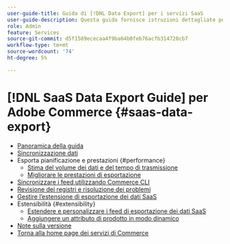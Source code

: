 ```yaml
---
user-guide-title: Guida di [!DNL Data Export] per i servizi SaaS
user-guide-description: Questa guida fornisce istruzioni dettagliate per l'utilizzo dell'estensione  [!DNL Data Export] per i servizi SaaS di Adobe Commerce.
role: Admin
feature: Services
source-git-commit: d5f1589ececaa4f9ba64b0feb76acfb314720cb7
workflow-type: tm+mt
source-wordcount: '74'
ht-degree: 5%

---
```


# [!DNL SaaS Data Export Guide] per Adobe Commerce {#saas-data-export}

- [Panoramica della guida](overview.md)
- [Sincronizzazione dati](data-synchronization.md)
- Esporta pianificazione e prestazioni {#performance}
   - [Stima del volume dei dati e del tempo di trasmissione](estimate-data-volume-sync-time.md)
   - [Migliorare le prestazioni di esportazione](customize-export-processing.md)
- [Sincronizzare i feed utilizzando Commerce CLI](data-export-cli-commands.md)
- [Revisione dei registri e risoluzione dei problemi](troubleshooting-logging.md)
- [Gestire l’estensione di esportazione dei dati SaaS](manage-extension.md)
- Estensibilità {#extensibility}
   - [Estendere e personalizzare i feed di esportazione dei dati SaaS](extensibility-and-customizations.md)
   - [Aggiungere un attributo di prodotto in modo dinamico](add-attribute-dynamically.md)
- [Note sulla versione](release-notes.md)
- [Torna alla home page dei servizi di Commerce](https://experienceleague.adobe.com/docs/commerce/user-guides/home.html)
